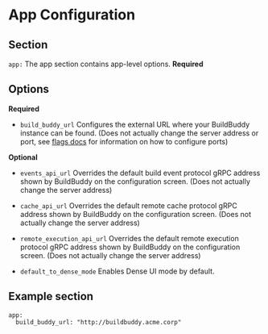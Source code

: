 <!--
{
  "name": "App",
  "category": "5eed3e2ace045b343fc0a328",
  "priority": 800
}
-->
# App Configuration


## Section

```app:``` The app section contains app-level options. **Required**

## Options

**Required**

* ```build_buddy_url```  Configures the external URL where your BuildBuddy instance can be found. (Does not actually change the server address or port, see [flags docs](config-flags.md) for information on how to configure ports)

**Optional**

* ```events_api_url```  Overrides the default build event protocol gRPC address shown by BuildBuddy on the configuration screen. (Does not actually change the server address)

* ```cache_api_url``` Overrides the default remote cache protocol gRPC address shown by BuildBuddy on the configuration screen. (Does not actually change the server address)

* ```remote_execution_api_url``` Overrides the default remote execution protocol gRPC address shown by BuildBuddy on the configuration screen. (Does not actually change the server address)

* ```default_to_dense_mode``` Enables Dense UI mode by default.

## Example section

```
app:
  build_buddy_url: "http://buildbuddy.acme.corp"
```
